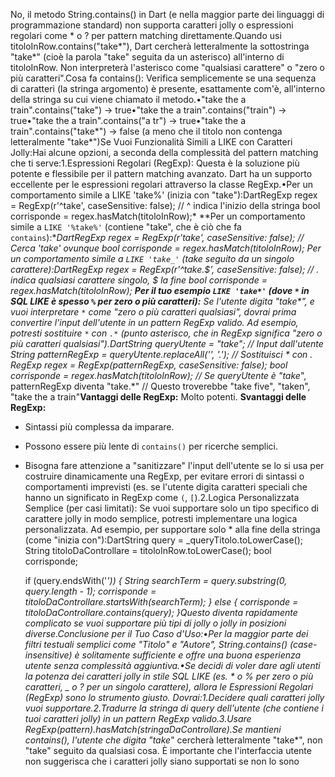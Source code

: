 No, il metodo String.contains() in Dart (e nella maggior parte dei linguaggi di programmazione standard) non supporta caratteri jolly o espressioni regolari come * o ? per pattern matching direttamente.Quando usi titoloInRow.contains("take*"), Dart cercherà letteralmente la sottostringa "take*" (cioè la parola "take" seguita da un asterisco) all'interno di titoloInRow. Non interpreterà l'asterisco come "qualsiasi carattere" o "zero o più caratteri".Cosa fa contains(): Verifica semplicemente se una sequenza di caratteri (la stringa argomento) è presente, esattamente com'è, all'interno della stringa su cui viene chiamato il metodo.•"take the a train".contains("take") -> true•"take the a train".contains("train") -> true•"take the a train".contains("a tr") -> true•"take the a train".contains("take*") -> false (a meno che il titolo non contenga letteralmente "take*")Se Vuoi Funzionalità Simili a LIKE con Caratteri Jolly:Hai alcune opzioni, a seconda della complessità del pattern matching che ti serve:1.Espressioni Regolari (RegExp): Questa è la soluzione più potente e flessibile per il pattern matching avanzato. Dart ha un supporto eccellente per le espressioni regolari attraverso la classe RegExp.•Per un comportamento simile a LIKE 'take%' (inizia con "take"):DartRegExp regex = RegExp(r'^take', caseSensitive: false); // ^ indica l'inizio della stringa
bool corrisponde = regex.hasMatch(titoloInRow);*   **Per un comportamento simile a `LIKE '%take%'` (contiene "take", che è ciò che fa `contains`):**DartRegExp regex = RegExp(r'take', caseSensitive: false); // Cerca 'take' ovunque
bool corrisponde = regex.hasMatch(titoloInRow);*   **Per un comportamento simile a `LIKE 'take_'` (take seguito da un singolo carattere):**DartRegExp regex = RegExp(r'^take.$', caseSensitive: false); // . indica qualsiasi carattere singolo, $ la fine
bool corrisponde = regex.hasMatch(titoloInRow);*   **Per il tuo esempio `LIKE 'take*'` (dove `*` in SQL LIKE è spesso `%` per zero o più caratteri):**
Se l'utente digita "take\*", e vuoi interpretare `*` come "zero o più caratteri qualsiasi", dovrai prima convertire l'input dell'utente in un pattern RegExp valido.
Ad esempio, potresti sostituire `*` con `.*` (punto asterisco, che in RegExp significa "zero o più caratteri qualsiasi").DartString queryUtente = "take*"; // Input dall'utente
String patternRegExp = queryUtente.replaceAll('*', '.*'); // Sostituisci * con .*
RegExp regex = RegExp(patternRegExp, caseSensitive: false);
bool corrisponde = regex.hasMatch(titoloInRow);
// Se queryUtente è "take*", patternRegExp diventa "take.*"
// Questo troverebbe "take five", "taken", "take the a train"**Vantaggi delle RegExp:** Molto potenti.
**Svantaggi delle RegExp:**
*   Sintassi più complessa da imparare.
*   Possono essere più lente di `contains()` per ricerche semplici.
*   Bisogna fare attenzione a "sanitizzare" l'input dell'utente se lo si usa per costruire dinamicamente una RegExp, per evitare errori di sintassi o comportamenti imprevisti (es. se l'utente digita caratteri speciali che hanno un significato in RegExp come `(`, `[`).2.Logica Personalizzata Semplice (per casi limitati): Se vuoi supportare solo un tipo specifico di carattere jolly in modo semplice, potresti implementare una logica personalizzata. Ad esempio, per supportare solo * alla fine della stringa (come "inizia con"):DartString query = _queryTitolo.toLowerCase();
String titoloDaControllare = titoloInRow.toLowerCase();
bool corrisponde;

    if (query.endsWith('*')) {
      String searchTerm = query.substring(0, query.length - 1);
      corrisponde = titoloDaControllare.startsWith(searchTerm);
    } else {
      corrisponde = titoloDaControllare.contains(query);
    }Questo diventa rapidamente complicato se vuoi supportare più tipi di jolly o jolly in posizioni diverse.Conclusione per il Tuo Caso d'Uso:•Per la maggior parte dei filtri testuali semplici come "Titolo" e "Autore", String.contains() (case-insensitive) è solitamente sufficiente e offre una buona esperienza utente senza complessità aggiuntiva.•Se decidi di voler dare agli utenti la potenza dei caratteri jolly in stile SQL LIKE (es. * o % per zero o più caratteri, _ o ? per un singolo carattere), allora le Espressioni Regolari (RegExp) sono lo strumento giusto. Dovrai:1.Decidere quali caratteri jolly vuoi supportare.2.Tradurre la stringa di query dell'utente (che contiene i tuoi caratteri jolly) in un pattern RegExp valido.3.Usare RegExp(pattern).hasMatch(stringaDaControllare).Se mantieni contains(), l'utente che digita "take*" cercherà letteralmente "take*", non "take" seguito da qualsiasi cosa. È importante che l'interfaccia utente non suggerisca che i caratteri jolly siano supportati se non lo sono